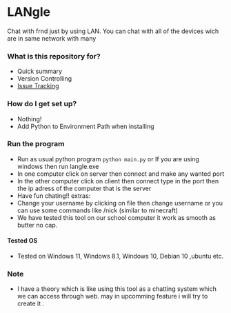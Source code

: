 # LANgle
Chat with frnd just by using LAN. 
You can chat with all of the devices wich are in same network
with many 

### What is this repository for?

* Quick summary
* Version Controlling
* [Issue Tracking](https://github.com/arsho/pychat/issues)

### How do I get set up?

* Nothing!
* Add Python to Environment Path when installing

### Run the program
* Run as usual python program `python main.py`
or If you are using windows then run langle.exe
* In one computer click on server then connect and make any wanted port
* In the other computer click on client then connect type in the port then the ip adress of the computer that is the server
* Have fun chating!!
extras:
* Change your username by clicking on file then change username
or you can use some commands like /nick (similar to minecraft)
* We have tested this tool on our school computer it work as smooth as butter no cap.

#### Tested OS
* Tested on Windows 11, Windows 8.1, Windows 10, Debian 10 ,ubuntu etc.

### Note
- I have a theory which is like using this tool as a chatting system which we can access through web. 
may in upcomming feature i will try to create it .